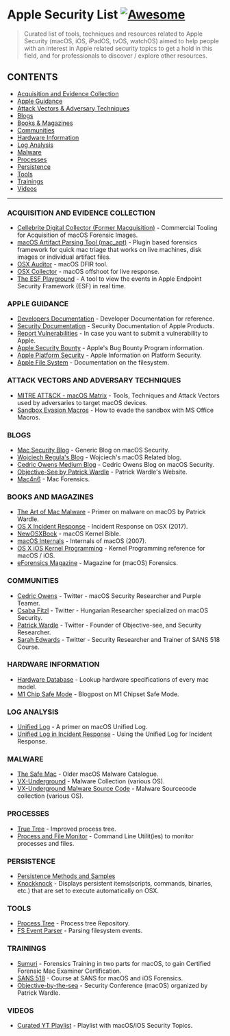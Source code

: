 # Apple Security List [![Awesome](https://awesome.re/badge-flat.svg)](https://awesome.re)

> Curated list of tools, techniques and resources related to Apple Security (macOS, iOS, iPadOS, tvOS, watchOS) aimed to help people with an interest in Apple related security topics to get a hold in this field, and for professionals to discover / explore other resources.

## CONTENTS

- [Acquisition and Evidence Collection](#Acquisition-and-Evidence-Collection)
- [Apple Guidance](#Apple-Guidance)
- [Attack Vectors & Adversary Techniques](#Attack-Vectors-and-Adversary-Techniques)
- [Blogs](#Blogs)
- [Books & Magazines](#Books-And-Magazines)
- [Communities](#Communities)
- [Hardware Information](#Hardware-Information)
- [Log Analysis](#Log-Analysis)
- [Malware](#Malware)
- [Processes](#Processes)
- [Persistence](#Persistence)
- [Tools](#Tools)
- [Trainings](#Trainings)
- [Videos](#Videos)

---

### ACQUISITION AND EVIDENCE COLLECTION

- [Cellebrite Digital Collector (Former Macquisition)](https://cellebrite.com/en/digital-collector/) - Commercial Tooling for Acquisition of macOS Forensic Images.
- [macOS Artifact Parsing Tool (mac_apt)](https://github.com/ydkhatri/mac_apt) - Plugin based forensics framework for quick mac triage that works on live machines, disk images or individual artifact files.
- [OSX Auditor](https://github.com/jipegit/OSXAuditor) - macOS DFIR tool.
- [OSX Collector](https://github.com/yelp/osxcollector) - macOS offshoot for live response.
- [The ESF Playground](https://themittenmac.com/the-esf-playground/) - A tool to view the events in Apple Endpoint Security Framework (ESF) in real time.

### APPLE GUIDANCE

- [Developers Documentation](https://developer.apple.com/documentation/foundation?preferredLanguage=oc) - Developer Documentation for reference.
- [Security Documentation](https://support.apple.com/en-gb/guide/security/welcome/we) - Security Documentation of Apple Products.
- [Report Vulnerabilities](https://support.apple.com/en-gb/HT20122) - In case you want to submit a vulnerability to Apple.
- [Apple Security Bounty](https://developer.apple.com/security-bounty) - Apple's Bug Bounty Program information.
- [Apple Platform Security](https://manuals.info.apple.com/MANUALS/1000/MA1902/en_GB/apple-platform-security-guide-b.pd) - Apple Information on Platform Security.
- [Apple File System](https://developer.apple.com/documentation/foundation/file_system/about_apple_file_system) - Documentation on the filesystem.

### ATTACK VECTORS AND ADVERSARY TECHNIQUES

- [MITRE ATT&CK - macOS Matrix](https://attack.mitre.org/matrices/enterprise/macos/) - Tools, Techniques and Attack Vectors used by adversaries to target macOS devices.
- [Sandbox Evasion Macros](https://www.mdsec.co.uk/2018/08/escaping-the-sandbox-microsoft-office-on-macos/) - How to evade the sandbox with MS Office Macros.

### BLOGS

- [Mac Security Blog](https://www.intego.com/mac-security-blog/) - Generic Blog on macOS Security.
- [Wojciech Regula's Blog](https://wojciechregula.blog/post/) - Wojciech's macOS Related blog.
- [Cedric Owens Medium Blog](https://cedowens.medium.com) - Cedric Owens Blog on macOS Security. 
- [Objective-See by Patrick Wardle](https://objective-see.com/) - Patrick Wardle's Website.
- [Mac4n6](https://www.mac4n6.com/) - Mac Forensics.


### BOOKS AND MAGAZINES

- [The Art of Mac Malware](https://taomm.org/) - Primer on malware on macOS by Patrick Wardle.
- [OS X Incident Response](https://www.amazon.com/OS-Incident-Response-Scripting-Analysis-ebook/dp/B01FHOHHVS) - Incident Response on OSX (2017).
- [NewOSXBook](http://newosxbook.com/index.php) - macOS Kernel Bible.
- [macOS Internals](https://www.amazon.com/Mac-OS-Internals-Systems-Approach-ebook/dp/B004Y4UTLI/) - Internals of macOS (2007).
- [OS X iOS Kernel Programming](https://www.amazon.com/OS-X-iOS-Kernel-Programming/dp/1430235365/) - Kernel Programming reference for macOS / iOS.
- [eForensics Magazine](https://eforensicsmag.com/product/macos-forensics/) - Magazine for (macOS) Forensics.

### COMMUNITIES

- [Cedric Owens](https://twitter.com/cedowens) - Twitter - macOS Security Researcher and Purple Teamer.
- [Csaba Fitzl](https://twitter.com/theevilbit) - Twitter - Hungarian Researcher specialized on macOS Security.
- [Patrick Wardle](https://twitter.com/patrickwardle) - Twitter - Founder of Objective-see, and Security Researcher.
- [Sarah Edwards](https://twitter.com/iamevltwin) - Twitter - Security Researcher and Trainer of SANS 518 Course.


### HARDWARE INFORMATION

- [Hardware Database](https://everymac.com/) - Lookup hardware specifications of every mac model.
- [M1 Chip Safe Mode](https://eclecticlight.co/2022/01/17/what-does-safe-mode-do-to-an-m1-mac/) - Blogpost on M1 Chipset Safe Mode.

### LOG ANALYSIS

- [Unified Log](https://eclecticlight.co/2018/03/20/macos-unified-log-2-content-and-extraction/) - A primer on macOS Unified Log.
- [Unified Log in Incident Response](https://www.crowdstrike.com/blog/how-to-leverage-apple-unified-log-for-incident-response/) - Using the Unified Log for Incident Response.

### MALWARE

- [The Safe Mac](https://www.thesafemac.com/mmg-catalog/) - Older macOS Malware Catalogue.
- [VX-Underground](https://www.vx-underground.org/archive/VxHeaven/vl.php.html) - Malware Collection (various OS).
- [VX-Underground Malware Source Code](https://github.com/vxunderground/MalwareSourceCode) - Malware Sourcecode collection (various OS).

### PROCESSES

- [True Tree](https://themittenmac.com/the-truetree-concept/) - Improved process tree.
- [Process and File Monitor](https://objective-see.com/products/utilities.html) - Command Line Utilit(ies) to monitor processes and files.

### PERSISTENCE

- [Persistence Methods and Samples](https://theevilbit.github.io/categories/persistence/) 
- [Knockknock](https://objective-see.com/products/knockknock.html) - Displays persistent items(scripts, commands, binaries, etc.) that are set to execute automatically on OSX.

### TOOLS

- [Process Tree](https://github.com/ydkhatri/mac_apt/tree/729630c8bbe7a73cce3ca330305d3301a919cb07) - Process tree Repository.
- [FS Event Parser](https://github.com/dlcowen/FSEventsParser) - Parsing filesystem events.

### TRAININGS

- [Sumuri](https://sumuri.com/mac-training/) - Forensics Training in two parts for macOS, to gain Certified Forensic Mac Examiner Certification.
- [SANS 518](https://www.sans.org/cyber-security-courses/mac-and-ios-forensic-analysis-and-incident-response/) - Course at SANS for macOS and iOS Forensics.
- [Objective-by-the-sea](https://objectivebythesea.org/v5/index.html) - Security Conference (macOS) organized by Patrick Wardle.

### VIDEOS

- [Curated YT Playlist](https://www.youtube.com/playlist?list=PL-zBXVr8oElPpEuhuTON7qE4k6iVh0zMv) - Playlist with macOS/iOS Security Topics.
